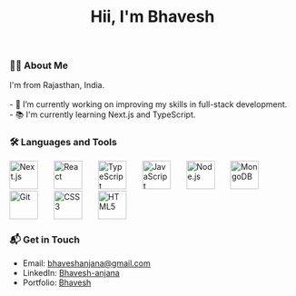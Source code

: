 
<h1 align="center">Hii, I'm Bhavesh</h1>

<br/>

<h3 align="left">👩‍💻 About Me</h3>
<p align="left">
I'm from Rajasthan, India.<br><br>
- 🔭 I’m currently working on improving my skills in full-stack development.<br>
- 📚 I'm currently learning Next.js and TypeScript.<br>
</p>

<h3 align="left">🛠 Languages and Tools</h3>
<div align="left">
  <img src="https://cdn.jsdelivr.net/gh/devicons/devicon/icons/nextjs/nextjs-original.svg" height="50" alt="Next.js" />
  <img width="20" />
  <img src="https://cdn.jsdelivr.net/gh/devicons/devicon/icons/react/react-original.svg" height="50" alt="React" />
  <img width="20" />
  <img src="https://cdn.jsdelivr.net/gh/devicons/devicon/icons/typescript/typescript-original.svg" height="50" alt="TypeScript" />
  <img width="20" />
  <img src="https://cdn.jsdelivr.net/gh/devicons/devicon/icons/javascript/javascript-original.svg" height="50" alt="JavaScript" />
  <img width="20" />
  <img src="https://cdn.jsdelivr.net/gh/devicons/devicon/icons/nodejs/nodejs-original.svg" height="50" alt="Node.js" />
  <img width="20" />
  <img src="https://cdn.jsdelivr.net/gh/devicons/devicon/icons/mongodb/mongodb-original-wordmark.svg" height="50" alt="MongoDB" />
  <img width="20" />
  <img src="https://cdn.jsdelivr.net/gh/devicons/devicon/icons/git/git-original.svg" height="50" alt="Git" />
  <img width="20" />
  <img src="https://cdn.jsdelivr.net/gh/devicons/devicon/icons/css3/css3-original-wordmark.svg" height="50" alt="CSS3" />
  <img width="20" />
  <img src="https://cdn.jsdelivr.net/gh/devicons/devicon/icons/html5/html5-original-wordmark.svg" height="50" alt="HTML5" />
  <img width="20" />
</div>

<h3 align="left">📬 Get in Touch</h3>
<ul>
  <li>Email: <a href="mailto:bhaveshanjana58@gmail.com">bhaveshanjana@gmail.com</a></li>
  <li>LinkedIn: <a href="www.linkedin.com/in/bhavesh-anjana" target="_blank">Bhavesh-anjana</a></li>
  <li>Portfolio: <a href="https://bhavesh-tech.vercel.app/" target="_blank">Bhavesh</a></li>
</ul>
